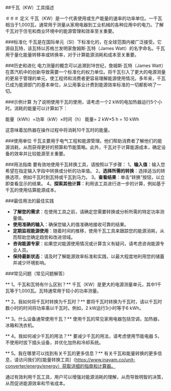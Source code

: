 ##千瓦（KW）工具描述

＃＃＃ 定义
千瓦（KW）是一个代表使用或生产能量的速率的功率单位。一千瓦相当于1,000瓦，通常用于测量从家用电器到工业机械的各种应用中的电力。了解千瓦对于住宅和商业环境中的能源管理和效率至关重要。

###标准化
千瓦是在国际单元（SI）下标准化的，在全球范围内被广泛接受。它源自瓦特，该瓦特以苏格兰发明家詹姆斯·瓦特（James Watt）的名字命名。千瓦用于量化能量转移率或转换率，对于计算能源消耗和成本至关重要。

###历史和进化
电力测量的概念可以追溯到18世纪，詹姆斯·瓦特（James Watt）在蒸汽机中的创新导致需要一个标准化的权力单位。将千瓦引入了更大的电源测量的更易于管理的单元，使工程师和消费者更容易理解能源使用情况。多年来，千瓦已成为能源部门的基本单位，从公用事业计费到能源效率标准的一切都影响了一切。

###示例计算
为了说明使用千瓦的使用，请考虑一个2 kW的电加热器运行5个小时。消耗的能量可以计算如下：

能量（kWh）=功率（kW）×时间（h）
能量= 2 kW×5 h = 10 kWh

这意味着加热器在操作过程中将消耗10千瓦时的能量。

###使用单位
千瓦主要用于电气工程和能源管理。他们帮助消费者了解他们的能源消耗，从而获得更好的预算和节能策略。此外，千瓦对于计算能源成本，确定设备的效率并比较能源至关重要。

###用法指南
要有效地使用千瓦转换工具，请按照以下步骤：
1。**输入值**：输入您希望在指定输入字段中转换或分析的功率值。
2。**选择所需的转换**：选择适当的转换选项，例如千瓦时到瓦特或千瓦到马力。
3。**查看结果**：单击“转换”按钮，以立即查看显示的结果。
4。**探索其他计算**：利用该工具进行进一步的计算，例如基于千瓦的使用估算能源成本。

###最佳用法的最佳实践
-  **了解您的需求**：在使用工具之前，请确定您需要转换或分析所需的特定功率测量值。
-  **使用准确的输入**：确保您输入的值准确地接收可靠的结果。
-  **定期监视能源使用**：随着时间的推移，使用千瓦工具来跟踪您的能源消耗，从而帮助您确定趋势和改进领域。
-  **咨询能源专家**：如果您对能源使用情况或计算含义有疑问，请考虑咨询能源专业人员。
-  **保持最新状态**：请及时了解能源效率标准和实践，以最大程度地利用您的储蓄并减少环境影响。

###常见问题（常见问题解答）

** 1。千瓦和瓦特有什么区别？**
千瓦（KW）是更大的电源测量单元，其中1千瓦等于1,000瓦。瓦特通常用于较小的功率测量。

** 2。我如何将千瓦时转换为千瓦时？**
要将千瓦时转换为千瓦时，请以千瓦时数小时的时间将功率乘以千瓦时。例如，2 kW运行3小时等于6 kWh。

** 3。什么设备通常使用千瓦？**
使用千瓦的常见家用电器包括空调，加热器，冰箱和洗衣机。

** 4。我如何减少千瓦的用法？**
要减少千瓦的用法，请考虑使用节能电器 S，不使用时拔下插头设备，并优化加热和冷却系统。

** 5。我在哪里可以找到有关千瓦的更多信息？**
有关千瓦和能量转换的更多信息，请访问我们的[能量转换工具]（https://www.inayam.co/unit-converter/energy/energy）获取详细的指南和计算器。

通过有效利用千瓦工具，用户可以增强对能源消耗的理解，从而导致明智的决策，从而促进能源效率和节省成本。